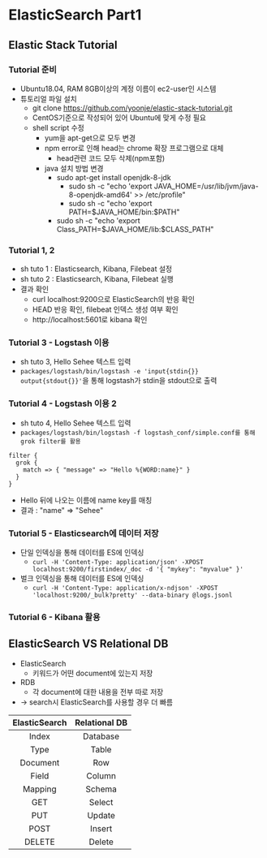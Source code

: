 # ElasticSearch Part1

## Elastic Stack Tutorial
### Tutorial 준비
* Ubuntu18.04, RAM 8GB이상의 계정 이름이 ec2-user인 시스템
* 튜토리얼 파일 설치
  * git clone https://github.com/yoonje/elastic-stack-tutorial.git
  * CentOS기준으로 작성되어 있어 Ubuntu에 맞게 수정 필요
  * shell script 수정
    * yum을 apt-get으로 모두 변경
    * npm error로 인해 head는 chrome 확장 프로그램으로 대체
      * head관련 코드 모두 삭제(npm포함)
    * java 설치 방법 변경
      * sudo apt-get install openjdk-8-jdk
	    * sudo sh -c "echo 'export JAVA_HOME=/usr/lib/jvm/java-8-openjdk-amd64' >> /etc/profile"
	    * sudo sh -c "echo 'export PATH=\$JAVA_HOME/bin:\$PATH"
      * sudo sh -c "echo 'export Class_PATH=\$JAVA_HOME/lib:\$CLASS_PATH"
### Tutorial 1, 2
* sh tuto 1 : Elasticsearch, Kibana, Filebeat 설정
* sh tuto 2 : Elasticsearch, Kibana, Filebeat 실행   
* 결과 확인
  * curl localhost:9200으로 ElasticSearch의 반응 확인
  * HEAD 반응 확인, filebeat 인덱스 생성 여부 확인
  * http://localhost:5601로 kibana 확인
### Tutorial 3 - Logstash 이용
* sh tuto 3, Hello Sehee 텍스트 입력
* `packages/logstash/bin/logstash -e 'input{stdin{}} output{stdout{}}'`을 통해 logstash가 stdin을 stdout으로 출력
### Tutorial 4 - Logstash 이용 2
* sh tuto 4, Hello Sehee 텍스트 입력
* `packages/logstash/bin/logstash -f logstash_conf/simple.conf를 통해 grok filter를 활용`
```
filter {
  grok {
    match => { "message" => "Hello %{WORD:name}" }
  }
}
```
* Hello 뒤에 나오는 이름에 name key를 매칭
* 결과 : "name" => "Sehee"
### Tutorial 5 - Elasticsearch에 데이터 저장
* 단일 인덱싱을 통해 데이터를 ES에 인덱싱
  * `curl -H 'Content-Type: application/json' -XPOST localhost:9200/firstindex/_doc -d '{ "mykey": "myvalue" }'`
* 벌크 인덱싱을 통해 데이터를 ES에 인덱싱
  * `curl -H 'Content-Type: application/x-ndjson' -XPOST 'localhost:9200/_bulk?pretty' --data-binary @logs.jsonl`
### Tutorial 6 - Kibana 활용   

## ElasticSearch VS Relational DB
* ElasticSearch
  * 키워드가 어떤 document에 있는지 저장
* RDB
  * 각 document에 대한 내용을 전부 따로 저장
* -> search시 ElasticSearch를 사용할 경우 더 빠름      

|ElasticSearch|Relational DB|
|:---:|:---:|
|Index|Database|   
|Type|Table|   
|Document|Row|   
|Field|Column|   
|Mapping|Schema|   
|GET|Select|   
|PUT|Update|   
|POST|Insert|   
|DELETE|Delete|   


